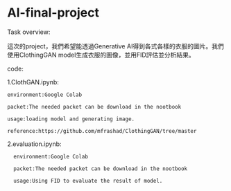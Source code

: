# AI-final-project
Task overview:

這次的project，我們希望能透過Generative AI得到各式各樣的衣服的圖片。我們使用ClothingGAN model生成衣服的圖像，並用FID評估並分析結果。


code:
  
  1.ClothGAN.ipynb:
    
    environment:Google Colab
    
    packet:The needed packet can be download in the nootbook
    
    usage:loading model and generating image.
    
    reference:https://github.com/mfrashad/ClothingGAN/tree/master
    
   2.evaluation.ipynb:
   
      environment:Google Colab
      
      packet:The needed packet can be download in the nootbook
      
      usage:Using FID to evaluate the result of model.
      
